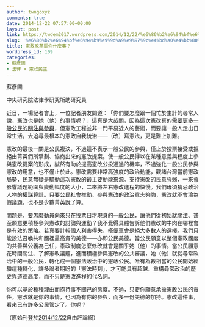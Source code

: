 ```yaml
---
author: twngoxyz
comments: true
date: 2014-12-22 07:57:00+00:00
layout: post
link: https://twdem2017.wordpress.com/2014/12/22/%e6%86%b2%e6%94%bf%e6%94%b9%e9%9d%a9%e9%97%9c%e4%bd%a0%e4%bb%80%e9%ba%bc%e4%ba%8b%ef%bc%9f/
slug: '%e6%86%b2%e6%94%bf%e6%94%b9%e9%9d%a9%e9%97%9c%e4%bd%a0%e4%bb%80%e9%ba%bc%e4%ba%8b%ef%bc%9f'
title: 憲政改革關你什麼事？
wordpress_id: 109
categories:
- 蘇彥圖
- 法律 x 憲政民主
---
```


蘇彥圖

中央研究院法律學研究所助研究員

  


近日，一場記者會上，一位記者朋友問道︰「你們要怎麼跟一個忙於生計的尋常人說，憲改也是她（他）的事情呢？」這真是大哉問，因為這次憲改真的[需要更多一般公民的關注與參與](http://news.ltn.com.tw/news/society/breakingnews/1185427)，但憲政工程並非一門平易近人的藝術，而要讓一般人走出日常生活，去追尋最根本的憲政自我統治——（改）寫憲法，更是難上加難。

憲改的最後一關是公民複決，不過這不表示一般公民的參與，僅止於投票接受或拒絕由菁英們所擘劃、協商出來的憲改提案。使一般公民得以在某種意義與程度上參與憲改提案的形成，誠然有助於提高憲改公投通過的機率，不過強化一般公民參與憲改的用意，也不僅止於此。憲改需要非常高強度的政治動能，觀諸台灣當前憲政局勢，民意無疑是驅動這次憲改的最主要動能來源。支持憲改的民意強弱，一來會影響議題範圍與變動幅度的大小，二來將左右憲改進程的快慢。我們毋須猜忌政治人物的權謀算計。只要公民社會推動、參與憲改的政治意志夠強，憲改就不會淪為假議題，也不是少數菁英說了算。

  


問題是，要怎麼動員向來只在投票日才現身的一般公民，讓他們從初始就關注、甚至願意更積極參與憲改的討論與運動？我不覺得具體告訴他們憲改的牛肉在哪裡會是有效的策略。若真要計較個人利害得失，搭便車會是絕大多數人的選擇。我們只能設法召喚共和國裡最高貴的美德——亦即公民美德。當公民願意以整個憲政國度的共善與公義為己任，憲政制度怎麼修改就會是關乎她（他）的事情。當公民願意花時間關注、了解憲改議題，進而積極參與憲改的公共審議，她（他）就從尋常政治中的一般公民，轉化成一個憲法政治中的憲政公民。唯有為數相當的公民開始經驗這種轉化，許多論者期盼的「憲法時刻」，才可能具有超越、重構尋常政治的歷史與道德高度，而不只是憲改進程的代名詞。

  


你可以基於種種理由而抱持事不關己的態度。不過，只要你願意承擔憲政公民的責任，憲改就是你的事情，也因為有你的參與，而多一份美德的加持。憲改這件事，看來已有許多公民管定了。你呢？

  


  


（原始刊登於[2014/12/22](http://talk.ltn.com.tw/article/paper/841015)自由評論網）
